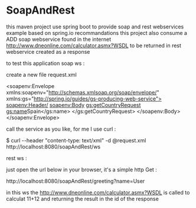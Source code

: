 # SoapAndRest

this maven project use spring boot to provide soap and rest webservices example based on spring.io recommandations 
this project also consume a ADD soap webservice found in the internet http://www.dneonline.com/calculator.asmx?WSDL 
to be returned in rest webservice created as a response

to test this application 
soap ws : 

create a new file request.xml

<soapenv:Envelope xmlns:soapenv="http://schemas.xmlsoap.org/soap/envelope/"
				  xmlns:gs="http://spring.io/guides/gs-producing-web-service">
   <soapenv:Header/>
   <soapenv:Body>
      <gs:getCountryRequest>
         <gs:name>Spain</gs:name>
      </gs:getCountryRequest>
   </soapenv:Body>
</soapenv:Envelope>

call the service as you like, for me I use curl :

$ curl --header "content-type: text/xml" -d @request.xml http://localhost:8080/soapAndRest/ws

rest ws :

just open the url below in your browser, it's a simple http Get :

http://localhost:8080/soapAndRest/greeting?name=User

in this ws the http://www.dneonline.com/calculator.asmx?WSDL is called to calculat 11+12 and returning the result in the id of the response

